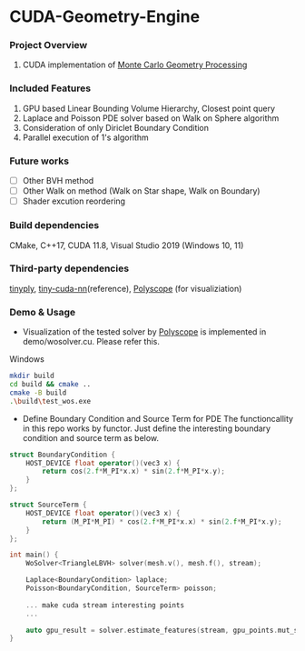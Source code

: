 # CUDA-Geometry-Engine

### Project Overview
1. CUDA implementation of [Monte Carlo Geometry Processing](https://www.cs.cmu.edu/~kmcrane/Projects/MonteCarloGeometryProcessing/index.html)

### Included Features
1. GPU based Linear Bounding Volume Hierarchy, Closest point query
1. Laplace and Poisson PDE solver based on Walk on Sphere algorithm
2. Consideration of only Diriclet Boundary Condition
3. Parallel execution of 1's algorithm

### Future works 
- [ ] Other BVH method
- [ ] Other Walk on method (Walk on Star shape, Walk on Boundary)
- [ ] Shader excution reordering

### Build dependencies
CMake, C++17, CUDA 11.8, Visual Studio 2019 (Windows 10, 11)

### Third-party dependencies
[tinyply](https://github.com/ddiakopoulos/tinyply), [tiny-cuda-nn](https://github.com/NVlabs/tiny-cuda-nn)(reference), [Polyscope](https://polyscope.run/) (for visualiziation)

### Demo & Usage
- Visualization of the tested solver by [Polyscope](https://polyscope.run/) is implemented in demo/wosolver.cu. Please refer this.

Windows
```bash
mkdir build
cd build && cmake ..
cmake -B build
.\build\test_wos.exe
```
- Define Boundary Condition and Source Term for PDE
The functioncallity in this repo works by functor. Just define the interesting boundary condition and source term as below.
```cxx
struct BoundaryCondition {
    HOST_DEVICE float operator()(vec3 x) {
        return cos(2.f*M_PI*x.x) * sin(2.f*M_PI*x.y);
    }
};

struct SourceTerm {
    HOST_DEVICE float operator()(vec3 x) {
        return (M_PI*M_PI) * cos(2.f*M_PI*x.x) * sin(2.f*M_PI*x.y);
    }
};

int main() {
    WoSolver<TriangleLBVH> solver(mesh.v(), mesh.f(), stream);

    Laplace<BoundaryCondition> laplace;
    Poisson<BoundaryCondition, SourceTerm> poisson;
    
    ... make cuda stream interesting points
    ...

    auto gpu_result = solver.estimate_features(stream, gpu_points.mut_span(), laplace, poisson);
}

```


